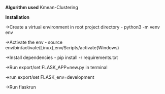 **Algorithm used**
Kmean-Clustering

**Installation** 

->Create a virtual environment in root project directory - python3 -m venv env

->Activate the env - source env/bin/activate(Linux),env/Scripts/activate(Windows)

->Install dependencies - pip install -r requirements.txt

->Run export/set FLASK_APP=new.py in terminal

->run export/set FLASK_env=development

->Run flaskrun

